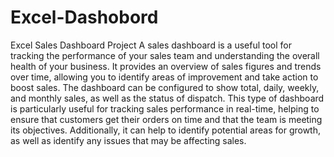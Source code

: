 # Excel-Dashobord
Excel Sales Dashboard Project 
A sales dashboard is a useful tool for tracking the performance of your sales team and understanding the overall health of your business. It provides an overview of sales figures and trends over time, allowing you to identify areas of improvement and take action to boost sales. The dashboard can be configured to show total, daily, weekly, and monthly sales, as well as the status of dispatch. This type of dashboard is particularly useful for tracking sales performance in real-time, helping to ensure that customers get their orders on time and that the team is meeting its objectives. Additionally, it can help to identify potential areas for growth, as well as identify any issues that may be affecting sales.
